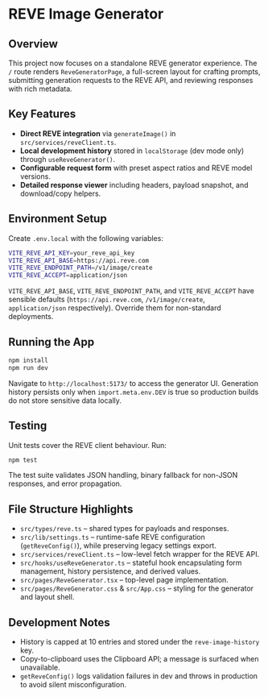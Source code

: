 # REVE Image Generator

## Overview

This project now focuses on a standalone REVE generator experience. The `/` route renders `ReveGeneratorPage`, a full-screen layout for crafting prompts, submitting generation requests to the REVE API, and reviewing responses with rich metadata.

## Key Features

- **Direct REVE integration** via `generateImage()` in `src/services/reveClient.ts`.
- **Local development history** stored in `localStorage` (dev mode only) through `useReveGenerator()`.
- **Configurable request form** with preset aspect ratios and REVE model versions.
- **Detailed response viewer** including headers, payload snapshot, and download/copy helpers.

## Environment Setup

Create `.env.local` with the following variables:

```bash
VITE_REVE_API_KEY=your_reve_api_key
VITE_REVE_API_BASE=https://api.reve.com
VITE_REVE_ENDPOINT_PATH=/v1/image/create
VITE_REVE_ACCEPT=application/json
```

`VITE_REVE_API_BASE`, `VITE_REVE_ENDPOINT_PATH`, and `VITE_REVE_ACCEPT` have sensible defaults (`https://api.reve.com`, `/v1/image/create`, `application/json` respectively). Override them for non-standard deployments.

## Running the App

```bash
npm install
npm run dev
```

Navigate to `http://localhost:5173/` to access the generator UI. Generation history persists only when `import.meta.env.DEV` is true so production builds do not store sensitive data locally.

## Testing

Unit tests cover the REVE client behaviour. Run:

```bash
npm test
```

The test suite validates JSON handling, binary fallback for non-JSON responses, and error propagation.

## File Structure Highlights

- `src/types/reve.ts` – shared types for payloads and responses.
- `src/lib/settings.ts` – runtime-safe REVE configuration (`getReveConfig()`), while preserving legacy settings export.
- `src/services/reveClient.ts` – low-level fetch wrapper for the REVE API.
- `src/hooks/useReveGenerator.ts` – stateful hook encapsulating form management, history persistence, and derived values.
- `src/pages/ReveGenerator.tsx` – top-level page implementation.
- `src/pages/ReveGenerator.css` & `src/App.css` – styling for the generator and layout shell.

## Development Notes

- History is capped at 10 entries and stored under the `reve-image-history` key.
- Copy-to-clipboard uses the Clipboard API; a message is surfaced when unavailable.
- `getReveConfig()` logs validation failures in dev and throws in production to avoid silent misconfiguration.
